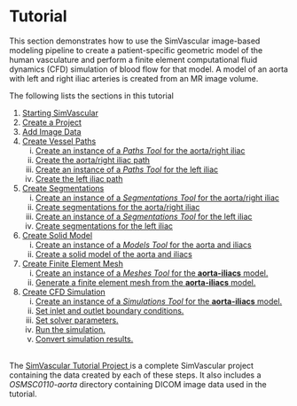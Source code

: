 <h1 id="tutorial"> Tutorial </h1>

This section demonstrates how to use the SimVascular image-based modeling pipeline to create a patient-specific geometric model 
of the human vasculature and perform a finite element computational fluid dynamics (CFD) simulation of blood flow for that model.
A model of an aorta with left and right iliac arteries is created from an MR image volume.

The following lists the sections in this tutorial 

<ol>

  <li> <a href="#tutorial_starting_simvascular">Starting SimVascular</a>  

  <li> <a href="#tutorial_create_project">Create a Project</a> 

  <li> <a href="#tutorial_add_image_data">Add Image Data</a> 

  <li> <a href="#tutorial_create_paths">Create Vessel Paths</a> 
    <ol type="i">
      <li> <a href="#tutorial_create_paths_1">Create an instance of a <i>Paths Tool</i> for the aorta/right iliac </a>
      <li> <a href="#tutorial_create_paths_2"> Create the aorta/right iliac path </a>
      <li> <a href="#tutorial_create_paths_3"> Create an instance of a <i>Paths Tool</i> for the left iliac </a>
      <li> <a href="#tutorial_create_paths_4"> Create the left iliac path </a>
    </ol>

  <li> <a href="#tutorial_create_segmentations">Create Segmentations</a> 
    <ol type="i">
      <li> <a href="#tutorial_create_segs_1">Create an instance of a <i>Segmentations Tool</i> for the aorta/right iliac </a>
      <li> <a href="#tutorial_create_segs_2">Create segmentations for the aorta/right iliac </a>
      <li> <a href="#tutorial_create_segs_3">Create an instance of a <i>Segmentations Tool</i> for the left iliac </a>
      <li> <a href="#tutorial_create_segs_4">Create segmentations for the left iliac </a>
    </ol>

  <li> <a href="#tutorial_create_model">Create Solid Model</a> 
    <ol type="i">
      <li> <a href="#tutorial_create_model_1">Create an instance of a <i>Models Tool</i> for the aorta and iliacs </a>
      <li> <a href="#tutorial_create_model_2">Create a solid model of the aorta and iliacs </a>
    </ol>

  <li> <a href="#tutorial_create_finite_element_mesh">Create Finite Element Mesh</a> 
    <ol type="i">
      <li> <a href="#tutorial_create_mesh_1">Create an instance of a <i>Meshes Tool</i> for the <b>aorta-iliacs</b> model.</a>
      <li> <a href="#tutorial_create_mesh_2"> Generate a finite element mesh from the <b>aorta-iliacs</b> model.</a>
    </ol>

  <li> <a href="#tutorial_create_simulation">Create CFD Simulation</a> 
    <ol type="i">
      <li> <a href="#tutorial_create_simulation_1"> Create an instance of a <i>Simulations Tool</i> for the <b>aorta-iliacs</b> model.</a>
      <li> <a href="#tutorial_create_simulation_2"> Set inlet and outlet boundary conditions.</a> 
      <li> <a href="#tutorial_create_simulation_3"> Set solver parameters. </a> 
      <li> <a href="#tutorial_create_simulation_4"> Run the simulation. </a> 
      <li> <a href="#tutorial_create_simulation_5"> Convert simulation results. </a> 
    </ol>

</ol>


<br>
The <a href="https://simtk.org/frs/download_confirm.php/latestzip/2256/SimVascularTutorialProject-latest.zip?group_id=930"> SimVascular Tutorial Project </a>
is a complete SimVascular project containing the data created by each of these steps. It also includes a <i>OSMSC0110-aorta</i> directory 
containing DICOM image data used in the tutorial.

